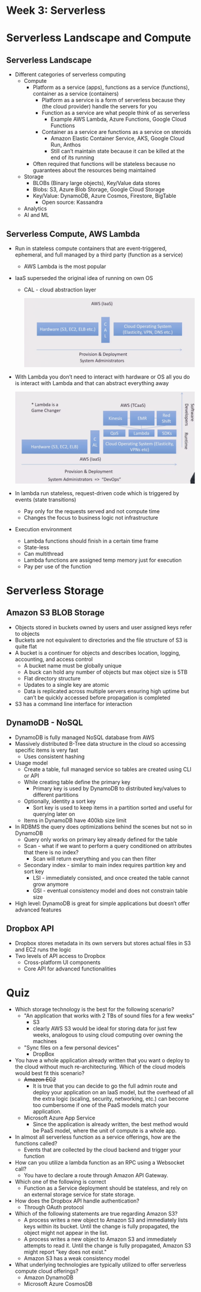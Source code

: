 # Week 3: Serverless

# Serverless Landscape and Compute

## Serverless Landscape

- Different categories of serverless computing
    - Compute
        - Platform as a service (apps), functions as a service (functions), container as a service (containers)
            - Platform as a service is a form of serverless because they (the cloud provider) handle the servers for you
            - Function as a service are what people think of as serverless
                - Example AWS Lambda, Azure Functions, Google Cloud Functions
            - Container as a service are functions as a service on steroids
                - Amazon Elastic Container Service, AKS, Google Cloud Run, Anthos
                - Still can’t maintain state because it can be killed at the end of its running
        - Often required that functions will be stateless because no guarantees about the resources being maintained
    - Storage
        - BLOBs (Binary large objects), Key/Value data stores
        - Blobs: S3, Azure Blob Storage, Google Cloud Storage
        - Key/Value: DynamoDB, Azure Cosmos, Firestore, BigTable
            - Open source: Kassandra
    - Analytics
    - AI and ML

## Serverless Compute, AWS Lambda

- Run in stateless compute containers that are event-triggered, ephemeral, and full managed by a third party (function as a service)
    - AWS Lambda is the most popular
- IaaS superseded the original idea of running on own OS
    - CAL - cloud abstraction layer
        
        ![Untitled](Week%203%20Serverless%20fe73c62ba1c64425b7a7aa4eb358430e/Untitled.png)
        
- With Lambda you don’t need to interact with hardware or OS all you do is interact with Lambda and that can abstract everything away
    
    ![Untitled](Week%203%20Serverless%20fe73c62ba1c64425b7a7aa4eb358430e/Untitled%201.png)
    
- In lambda run stateless, request-driven code which is triggered by events (state transitions)
    - Pay only for the requests served and not compute time
    - Changes the focus to business logic not infrastructure
- Execution environment
    - Lambda functions should finish in a certain time frame
    - State-less
    - Can multithread
    - Lambda functions are assigned temp memory just for execution
    - Pay per use of the function

# Serverless Storage

## Amazon S3 BLOB Storage

- Objects stored in buckets owned by users and user assigned keys refer to objects
- Buckets are not equivalent to directories and the file structure of S3 is quite flat
- A bucket is a continuer for objects and describes location, logging, accounting, and access control
    - A bucket name must be globally unique
    - A buck can hold any number of objects but max object size is 5TB
    - Flat directory structure
    - Updates to a single key are atomic
    - Data is replicated across multiple servers ensuring high uptime but can’t be quickly accessed before propagation is completed
- S3 has a command line interface for interaction

## DynamoDB - NoSQL

- DynamoDB is fully managed NoSQL database from AWS
- Massively distributed B-Tree data structure in the cloud so accessing specific items is very fast
    - Uses consistent hashing
- Usage model
    - Create a table, full managed service so tables are created using CLI or API
    - While creating table define the primary key
        - Primary key is used by DynamoDB to distributed key/values to different partitions
    - Optionally, identity a sort key
        - Sort key is used to keep items in a partition sorted and useful for querying later on
    - Items in DynamoDB have 400kb size limit
- In RDBMS the query does optimizations behind the scenes but not so in DynamoDB
    - Query only works on primary key already defined for the table
    - Scan - what if we want to perform a query conditioned on attributes that there is no index?
        - Scan will return everything and you can then filter
    - Secondary index - similar to main index requires partition key and sort key
        - LSI - immediately consisted, and once created the table cannot grow anymore
        - GSI - eventual consistency model and does not constrain table size
- High level: DynamoDB is great for simple applications but doesn’t offer advanced features

## Dropbox API

- Dropbox stores metadata in its own servers but stores actual files in S3 and EC2 runs the logic
- Two levels of API access to Dropbox
    - Cross-platform UI components
    - Core API for advanced functionalities

# Quiz

- Which storage technology is the best for the following scenario?
    - "An application that works with 2 TBs of sound files for a few weeks”
        - S3
        - clearly AWS S3 would be ideal for storing data for just few weeks, analogous to using cloud computing over owning the machines
    - "Sync files on a few personal devices”
        - DropBox
- You have a whole application already written that you want o deploy to the cloud without much re-architecturing. Which of the cloud models would best fit this scenario?
    - ~~Amazon EC2~~
        - It is true that you can decide to go the full admin route and deploy your application on an IaaS model, but the overhead of all the extra logic (scaling, security, networking, etc.)  can become too cumbersome if one of the PaaS models match your application.
    - Microsoft Azure App Service
        - Since the application is already written, the best method would be PaaS model, where the unit of compute is a whole app.
- In almost all serverless function as a service offerings, how are the functions called?
    - Events that are collected by the cloud backend and trigger your function
- How can you utilize a lambda function as an RPC using a Websocket call?
    - You have to declare a route through Amazon API Gateway.
- Which one of the following is correct
    - Function as a Service deployment should be stateless, and rely on an external storage service for state storage.
- How does the Dropbox API handle authentication?
    - Through OAuth protocol
- Which of the following statements are true regarding Amazon S3?
    - A process writes a new object to Amazon S3 and immediately lists keys within its bucket. Until the change is fully propagated, the object might not appear in the list.
    - A process writes a new object to Amazon S3 and immediately attempts to read it. Until the change is fully propagated, Amazon S3 might report "key does not exist."
    - Amazon S3 has a weak consistency model
- What underlying technologies are typically utilized to offer serverless compute cloud offerings?
    - Amazon DynamoDB
    - Microsoft Azure CosmosDB